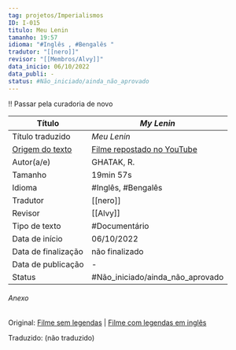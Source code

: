 ```yaml
---
tag: projetos/Imperialismos
ID: I-015
titulo: Meu Lenin
tamanho: 19:57
idioma: "#Inglês , #Bengalês "
tradutor: "[[nero]]"
revisor: "[[Membros/Alvy]]"
data_inicio: 06/10/2022
data_publi: -
status: #Não_iniciado/ainda_não_aprovado 
---
```

!! Passar pela curadoria de novo

| Título              |_My Lenin_|
| ------------------- | ------------- |
| Título traduzido    |_Meu Lenin_|
| [Origem do texto](https://youtu.be/jMQ1YMTkxrE)   |[Filme repostado no YouTube](https://youtu.be/jMQ1YMTkxrE)|
| Autor(a/e)          |GHATAK, R.|
| Tamanho             |19min 57s|
| Idioma              | #Inglês, #Bengalês |
| Tradutor            |[[nero]]|
| Revisor             |[[Alvy]]|
| Tipo de texto       | #Documentário |
| Data de início      |06/10/2022|
| Data de finalização |não finalizado|
| Data de publicação  |-|
| Status | #Não_iniciado/ainda_não_aprovado |

###### Anexo
Original: [Filme sem legendas](https://www.youtube.com/watch?v=sOXpweeGSbE) | [Filme com legendas em inglês](https://youtu.be/jMQ1YMTkxrE)

Traduzido: (não traduzido)